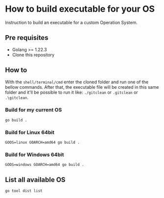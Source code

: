 # How to build executable for your OS

Instruction to build an executable for a custom Operation System.

## Pre requisites

- Golang >= 1.22.3
- Clone this repository

## How to

With the `shell/terminal/cmd` enter the cloned folder and run one of the bellow commands.
After that, the executable file will be created in this same folder and it'll be possible to run it like: `./gitclean` or `.gitclean` or `.\gitclean`.

### Build for my current OS

`go build .`

### Build for Linux 64bit

`GOOS=linux GOARCH=amd64 go build .`

### Build for Windows 64bit

`GOOS=windows GOARCH=amd64 go build .`

## List all available OS

`go tool dist list`
